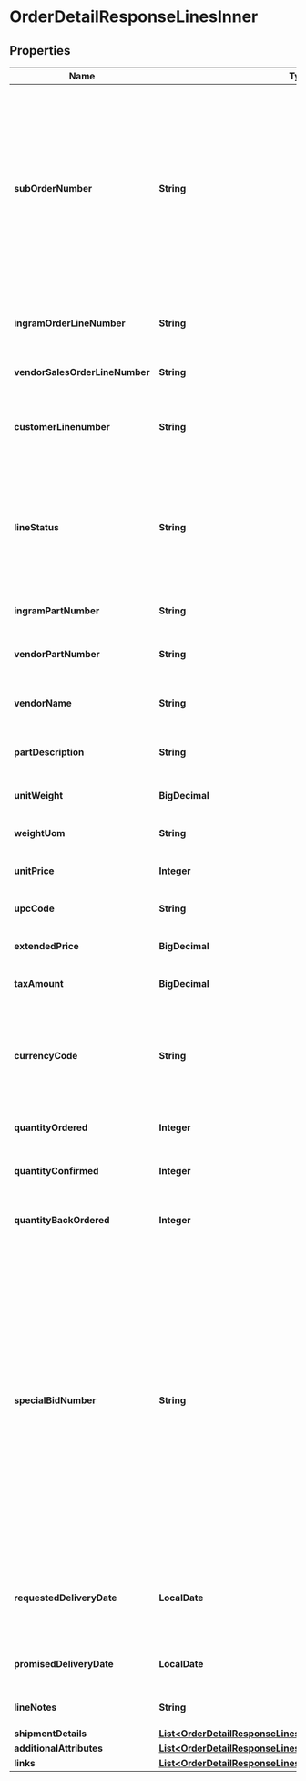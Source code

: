 

# OrderDetailResponseLinesInner


## Properties

| Name | Type | Description | Notes |
|------------ | ------------- | ------------- | -------------|
|**subOrderNumber** | **String** | The sub order number. The two-digit prefix is the warehouse code of the warehouse nearest the reseller. The middle number is the order number. The two-digit suffix is the sub order number. |  [optional] |
|**ingramOrderLineNumber** | **String** | Unique Ingram Micro line number. Starts with 001. |  [optional] |
|**vendorSalesOrderLineNumber** | **String** | The vendor&#39;s sales order line number. |  [optional] |
|**customerLinenumber** | **String** | The reseller&#39;s line item number for reference in their system. |  [optional] |
|**lineStatus** | **String** | The status for the line item in the order. One of- Backordered, In Progress, Shipped, Delivered, Canceled, On Hold |  [optional] |
|**ingramPartNumber** | **String** | Unique IngramMicro part number. |  [optional] |
|**vendorPartNumber** | **String** | The vendor&#39;s part number for the line item. |  [optional] |
|**vendorName** | **String** | The vendor&#39;s name for the part in their system. |  [optional] |
|**partDescription** | **String** | The vendor&#39;s description of the part in their system. |  [optional] |
|**unitWeight** | **BigDecimal** | The unit weight of the line item. |  [optional] |
|**weightUom** | **String** | The unit of measure for the line item. |  [optional] |
|**unitPrice** | **Integer** | The unit price of the line item. |  [optional] |
|**upcCode** | **String** | The UPC code of a product. |  [optional] |
|**extendedPrice** | **BigDecimal** | Unit price X quantity for the line item. |  [optional] |
|**taxAmount** | **BigDecimal** | The tax amount for the line item. |  [optional] |
|**currencyCode** | **String** | The country-specific three character ISO 4217 currency code for the line item. |  [optional] |
|**quantityOrdered** | **Integer** | The quantity ordered of the line item. |  [optional] |
|**quantityConfirmed** | **Integer** | The quantity confirmed for the line item. |  [optional] |
|**quantityBackOrdered** | **Integer** | The quantity backordered for the line item. |  [optional] |
|**specialBidNumber** | **String** | The line-level bid number provided to the reseller by the vendor for special pricing and discounts. Used to track the bid number in the case of split orders or where different line items have different bid numbers. Line-level bid numbers take precedence over header-level bid numbers. |  [optional] |
|**requestedDeliveryDate** | **LocalDate** | Reseller-requested delivery date. Delivery date is not guaranteed. |  [optional] |
|**promisedDeliveryDate** | **LocalDate** | The delivery date promised by IngramMicro. |  [optional] |
|**lineNotes** | **String** | Line-level notes for the order. |  [optional] |
|**shipmentDetails** | [**List&lt;OrderDetailResponseLinesInnerShipmentDetailsInner&gt;**](OrderDetailResponseLinesInnerShipmentDetailsInner.md) |  |  [optional] |
|**additionalAttributes** | [**List&lt;OrderDetailResponseLinesInnerAdditionalAttributesInner&gt;**](OrderDetailResponseLinesInnerAdditionalAttributesInner.md) |  |  [optional] |
|**links** | [**List&lt;OrderDetailResponseLinesInnerLinksInner&gt;**](OrderDetailResponseLinesInnerLinksInner.md) |  |  [optional] |



